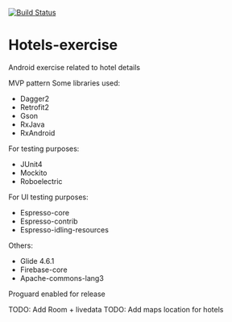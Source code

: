 [![Build Status](https://travis-ci.org/Cronch/hotels-exercise.svg?branch=master)](https://travis-ci.org/Cronch/hotels-exercise)

# Hotels-exercise
Android exercise related to hotel details

MVP pattern
Some libraries used:
- Dagger2
- Retrofit2
- Gson
- RxJava
- RxAndroid

For testing purposes:
- JUnit4
- Mockito
- Roboelectric

For UI testing purposes:
- Espresso-core
- Espresso-contrib
- Espresso-idling-resources

Others:
- Glide 4.6.1
- Firebase-core
- Apache-commons-lang3

Proguard enabled for release

TODO: Add Room + livedata
TODO: Add maps location for hotels
